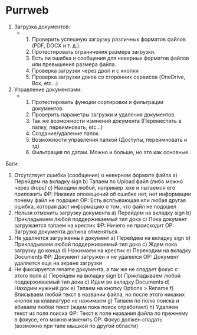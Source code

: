 # Purrweb

1. Загрузка документов:
    - 1) Проверить успешную загрузку различных форматов файлов (PDF, DOCX и т. д.).
      2) Протестировать ограничения размера загрузки.
      3) Есть ли ошибка и сообщения для неверных форматов файлов или превышения размера файла.
      4) Проверка загрузки через дроп и с кнопки
      5) Проверка загрузки доков со сторонних сервисов (OneDrive, Box, etc...)
2. Управление документами:
    - 1) Протестировать функции сортировки и фильтрации документов.
      2) Проверить параметры загрузки и удаления документов.
      3) Так же возможности измнений документа (Переместить в папку, переимновать, etc...)
      4) Создание/удаление папок.
      5) Возможности управления папкой (Доступы, переимновать и тд)
      6) Фильтрация по датам.
Можно и больше, но это как основные.

Баги:
1. Отсутствует ошибка (сообщение) о неверном формате файла
   a) Перейдем на вкладку sign
   b) Тапаем по Upload файл (либо можно через drops)
   c) Находим любой, например .exe и пытаемся его приложить
   ФР: Никаких оповещений об ошибке нет, нет информации почему файл не подошел
   ОР: Есть всплывающая или любая другая ошибка, которая даст информацию о том, что файл не подошел
2. Нельзя отменить загрузку документа
   a) Перейдем на вкладку sign
   b) Прикладываем любой поддерживаемый тип дока
   c) Пока документ загружается тапаем на крестик
   ФР: Ничего не происходит
   ОР: Загрузка документа должна отменяться
3. Не удаляется загруженный документ
   a) Перейдем на вкладку sign
   b) Прикладываем любой поддерживаемый тип дока
   c) Ждем пока загрузку до конца
   d) Нажимаем на крестик
   e) Переходим на вкладку Documents
   ФР: Документ загружен и не удалился
   ОР: Документ удаляется еще на экране загрузки
4. Не фиксируется rename документа, а так же не спадает фокус с этого поля
   a) Перейдем на вкладку sign
   b) Прикладываем любой поддерживаемый тип дока
   c) Идем во вкладку Documents
   d) Находим нужный док
   e) Тапаем на кнопку Options > Rename
   f) Вписываем любой текст в названии файла, но после этого никаких кнопок на клавиатуре не нажимаем
   g) Тапаем по полю поиска и вбиваем любой текст (ждем пока поиск отработает)
   h) Удаляем текст из поля поиска
   ФР: Текст в поле названия файла по прежнему в фокусе, его можно изменить
   ОР: Фокус должен спадать (возможно при тапе мышкой по другой области)
